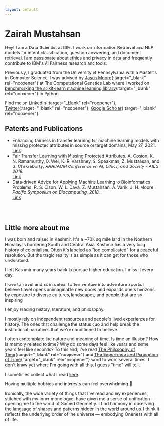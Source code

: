 ```yaml
---
layout: default
---
```


# Zairah Mustahsan
Hey! I am a Data Scientist at IBM. I work on Information Retrieval and NLP models for 
intent classification, question answering, and document retrieval. I am passionate about ethics and privacy in data
and frequently contribute to IBM's AI Fairness research and tools.  

Previously, I graduated from the University of Pennsylvania with a Master's in Computer Science. 
I was advised by [Jason Moore](http://jasonhmoore.org/){:target="_blank" rel="noopener"} at The Computational Genetics Lab where I worked
on [benchmarking the scikit-learn machine learning library](https://github.com/rhiever/sklearn-benchmarks){:target="_blank" rel="noopener"} in Python.

Find me on [LinkedIn](https://www.linkedin.com/in/zairah-mustahsan-29178854/){:target="_blank" rel="noopener"},
[Twitter](https://twitter.com/zairah___){:target="_blank" rel="noopener"},
[Google Scholar](https://scholar.google.com/citations?user=6z2FJZkAAAAJ&hl=en){:target="_blank" rel="noopener"}.
<br /> 

## Patents and Publications
- Enhancing fairness in transfer learning for machine learning models with missing protected attributes in source or target domains, May 27, 2021.
<br /> [Link](https://patents.google.com/patent/US20210158204A1/en)
- Fair Transfer Learning with Missing Protected Attributes. A. Coston, K. N. Ramamurthy, D. Wei, K. R. Varshney, S. Speakman, Z. Mustahsan, and S. Chakraborty; *AAAI/ACM Conference on AI, Ethics, and Society - AIES 2019.*
<br /> [Link](https://dl.acm.org/doi/abs/10.1145/3306618.3314236)
- Data-driven Advice for Applying Machine Learning to Bioinformatics Problems. R. S. Olson, W. L. Cava, 
Z. Mustahsan, A. Varik, J. H. Moore; *Pacific Symposium on Biocomputing, 2018.*
<br /> [Link](https://www.worldscientific.com/doi/abs/10.1142/9789813235533_0018)
<br /> 
<br /> 

## Little more about me

I was born and raised in Kashmir. It's a ~70K sq mile land in the Northern Himalayas bordering South and Central Asia. 
Kashmir has a very long history of colonialism. Often it's labeled as "too complicated" for a peaceful resolution. But the tragic reality is as simple as it can get for those who understand. 
<br /> 

I left Kashmir many years back to pursue higher education. I miss it every day. 
<br /> 

I love to travel and sit in cafes. I often venture into adventure sports. I believe travel opens unimaginable new doors and expands one's horizons by exposure to diverse cultures, landscapes, and people that are so inspiring.
<br /> 

I enjoy reading history, literature, and philosophy. 
<br /> 

I mostly rely on independent resources and people's lived experiences for history. The ones that challenge the status quo and help break the institutional narratives that we're conditioned to believe. 
<br /> 

I often contemplate the nature and meaning of time. Is time an illusion? How is memory related to time? 
Why do some days feel like years and some years feel like seconds? 
To this end, I've read [The Philosophy of Time](https://iep.utm.edu/time/){:target="_blank" rel="noopener"} and 
[The Experience and Perception of Time](https://plato.stanford.edu/entries/time-experience/){:target="_blank" rel="noopener"}
word to word several times. I don't know yet where I'm going with all this. I guess "time" will tell. 
<br /> 

I sometimes collect what I read [here](/Reading-Writing). 
<br /> 

Having multiple hobbies and interests can feel overwhelming 🙂
<br /> 

Ironically, the wide variety of things that I've read and my experiences, 
stitched with my inner monologue, have given me a sense of unification — opening me to the world of Sacred Geometry. 
I find harmony in observing the language of shapes and patterns hidden in the world around us. 
I think it reflects the underlying order of the universe — embodying Oneness with all of life. 


